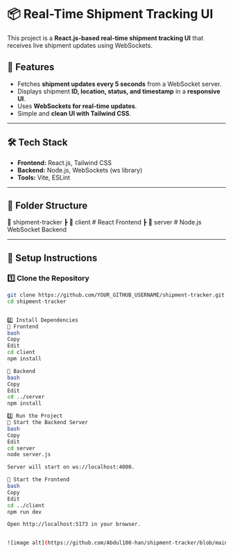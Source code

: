 # 📦 Real-Time Shipment Tracking UI

This project is a **React.js-based real-time shipment tracking UI** that receives live shipment updates using WebSockets.

## 🚀 Features
- Fetches **shipment updates every 5 seconds** from a WebSocket server.
- Displays shipment **ID, location, status, and timestamp** in a **responsive UI**.
- Uses **WebSockets for real-time updates**.
- Simple and **clean UI with Tailwind CSS**.

---

## 🛠️ Tech Stack
- **Frontend:** React.js, Tailwind CSS
- **Backend:** Node.js, WebSockets (ws library)
- **Tools:** Vite, ESLint

---

## 📂 Folder Structure
📂 shipment-tracker ┣ 📂 client # React Frontend ┣ 📂 server # Node.js WebSocket Backend


---

## 🔧 Setup Instructions

### 1️⃣ **Clone the Repository**
```bash
git clone https://github.com/YOUR_GITHUB_USERNAME/shipment-tracker.git
cd shipment-tracker


2️⃣ Install Dependencies
📌 Frontend
bash
Copy
Edit
cd client
npm install

📌 Backend
bash
Copy
Edit
cd ../server
npm install

3️⃣ Run the Project
🚀 Start the Backend Server
bash
Copy
Edit
cd server
node server.js

Server will start on ws://localhost:4000.

🚀 Start the Frontend
bash
Copy
Edit
cd ../client
npm run dev

Open http://localhost:5173 in your browser.


![image alt](https://github.com/Abdul100-han/shipment-tracker/blob/main/shipment-tracker.png?raw=true)
